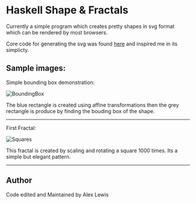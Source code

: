 # Haskell Shape & Fractals
Currently a simple program which creates pretty shapes in svg format which can be rendered by 
most browsers.

Core code for generating the svg was found [here](http://stackoverflow.com/questions/2711002/image-drawing-library-for-haskell)
and inspired me in its simplicty.

## Sample images:

Simple bounding box demonstration:

![BoundingBox](https://cdn.rawgit.com/Lexer747/Haskell-Fractals/ae0c3551/svg/BoundingBox_Demo.svg)

The blue rectangle is created using affine transformations then the grey rectangle is produce by finding the bouding box of the shape.

---

First Fractal:

![Squares](https://cdn.rawgit.com/Lexer747/Haskell-Fractals/8650b7e6/Core/svg/InfiniteSquares_Demo.svg)

This fractal is created by scaling and rotating a square 1000 times. Its a simple but elegant pattern.

---

## Author

Code edited and Maintained by Alex Lewis